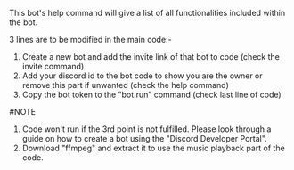 This bot's help command will give a list of all functionalities included within the bot.

3 lines are to be modified in the main code:-
1. Create a new bot and add the invite link of that bot to code (check the invite command)
2. Add your discord id to the bot code to show you are the owner or remove this part if unwanted (check the help command)
3. Copy the bot token to the "bot.run" command (check last line of code)

#NOTE
1. Code won't run if the 3rd point is not fulfilled. Please look through a guide on how to create a bot using the "Discord Developer Portal".
2. Download "ffmpeg" and extract it to use the music playback part of the code.
